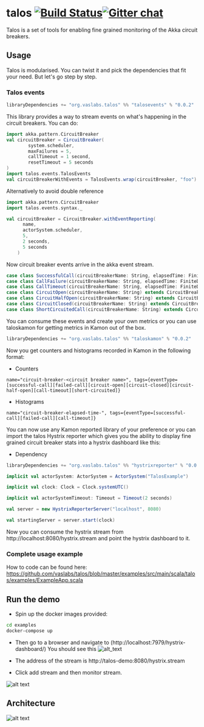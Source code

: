 # talos [![Build Status](https://travis-ci.com/vaslabs/talos.svg?branch=master)](https://travis-ci.com/vaslabs/talos)[![Gitter chat](https://badges.gitter.im/gitterHQ/gitter.png)](https://gitter.im/vaslabs/talos) 


Talos is a set of tools for enabling fine grained monitoring of the Akka circuit breakers.

## Usage
Talos is modularised. You can twist it and pick the dependencies that fit your need. But let's go step by step.

### Talos events
```scala
libraryDependencies += "org.vaslabs.talos" %% "talosevents" % "0.0.2"
```
This library provides a way to stream events on what's happening in the circuit breakers. You can do:
```scala
import akka.pattern.CircuitBreaker
val circuitBreaker = CircuitBreaker(
        system.scheduler,
        maxFailures = 5,
        callTimeout = 1 second,
        resetTimeout = 5 seconds
)
import talos.events.TalosEvents
val circuitBreakerWithEvents = TalosEvents.wrap(circuitBreaker, "foo")
```
Alternatively to avoid double reference
```scala
import akka.pattern.CircuitBreaker
import talos.events.syntax._

val circuitBreaker = CircuitBreaker.withEventReporting(
      name,
      actorSystem.scheduler,
      5,
      2 seconds,
      5 seconds
    )
```

Now circuit breaker events arrive in the akka event stream.
```scala
case class SuccessfulCall(circuitBreakerName: String, elapsedTime: FiniteDuration) extends CircuitBreakerEvent
case class CallFailure(circuitBreakerName: String, elapsedTime: FiniteDuration) extends CircuitBreakerEvent
case class CallTimeout(circuitBreakerName: String, elapsedTime: FiniteDuration) extends CircuitBreakerEvent
case class CircuitOpen(circuitBreakerName: String) extends CircuitBreakerEvent
case class CircuitHalfOpen(circuitBreakerName: String) extends CircuitBreakerEvent
case class CircuitClosed(circuitBreakerName: String) extends CircuitBreakerEvent
case class ShortCircuitedCall(circuitBreakerName: String) extends CircuitBreakerEvent
```
You can consume these events and create your own metrics or you can use taloskamon for getting metrics in Kamon out of the box.
```scala
libraryDependencies += "org.vaslabs.talos" %% "taloskamon" % "0.0.2"
```
Now you get counters and histograms recorded in Kamon in the following format:
- Counters

`name="circuit-breaker-<circuit breaker name>", tags={eventType=[successful-call][failed-call][circuit-open][circuit-closed][circuit-half-open][call-timeout][short-circuited]}`

- Histograms

`name="circuit-breaker-elapsed-time-", tags={eventType=[successful-call][failed-call][call-timeout]}`

You can now use any Kamon reported library of your preference or you can import the talos Hystrix reporter which gives you the ability to display fine grained circuit breaker stats into a hystrix dashboard like this:

- Dependency
```scala
libraryDependencies += "org.vaslabs.talos" %% "hystrixreporter" % "0.0.2"
```
```scala
implicit val actorSystem: ActorSystem = ActorSystem("TalosExample")

implicit val clock: Clock = Clock.systemUTC()

implicit val actorSystemTimeout: Timeout = Timeout(2 seconds)

val server = new HystrixReporterServer("localhost", 8080)

val startingServer = server.start(clock)
```

Now you can consume the hystrix stream from http://localhost:8080/hystrix.stream and point the hystrix dashboard to it.

### Complete usage example

How to code can be found here:
https://github.com/vaslabs/talos/blob/master/examples/src/main/scala/talos/examples/ExampleApp.scala

## Run the demo

- Spin up the docker images provided: 

```bash
cd examples
docker-compose up
```

- Then go to a browser and navigate to (http://localhost:7979/hystrix-dashboard/)
You should see this
![alt_text](https://user-images.githubusercontent.com/3875429/47372906-a4c30f80-d6e2-11e8-8219-0a01a464ba11.png)

- The address of the stream is http://talos-demo:8080/hystrix.stream

- Click add stream and then monitor stream.

![alt text](https://user-images.githubusercontent.com/3875429/47429624-dc879100-d78e-11e8-856a-15ca3855a2eb.gif)

## Architecture

![alt text](https://docs.google.com/drawings/d/e/2PACX-1vRKebbVROyBITii1GHHigPvGbFt0QdEIzk5oT1mZa16VN30MYH4wvhqd14Qllp_1SIz3wcqDdAP5Kx6/pub?w=1440&h=1080)


